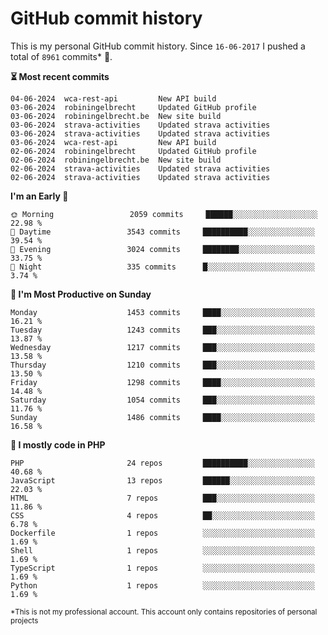 # GitHub commit history
This is my personal GitHub commit history. Since <!--START_SECTION:first-commit-date-->`16-06-2017`<!--END_SECTION:first-commit-date--> I pushed a total of <!--START_SECTION:total-commit-count-->`8961`<!--END_SECTION:total-commit-count--> commits* 🎉.

<!--START_SECTION:most-recent-commits-->
**⏳ Most recent commits**
                                        
```text
04-06-2024  wca-rest-api         New API build
03-06-2024  robiningelbrecht     Updated GitHub profile
03-06-2024  robiningelbrecht.be  New site build
03-06-2024  strava-activities    Updated strava activities
03-06-2024  strava-activities    Updated strava activities
03-06-2024  wca-rest-api         New API build
02-06-2024  robiningelbrecht     Updated GitHub profile
02-06-2024  robiningelbrecht.be  New site build
02-06-2024  strava-activities    Updated strava activities
02-06-2024  strava-activities    Updated strava activities
```
<!--END_SECTION:most-recent-commits-->  

<!--START_SECTION:commits-per-day-time-->
**I&#039;m an Early 🐤**

```text
🌞 Morning                 2059 commits     ██████░░░░░░░░░░░░░░░░░░░   22.98 %
🌆 Daytime                 3543 commits     ██████████░░░░░░░░░░░░░░░   39.54 %
🌃 Evening                 3024 commits     ████████░░░░░░░░░░░░░░░░░   33.75 %
🌙 Night                   335 commits      █░░░░░░░░░░░░░░░░░░░░░░░░   3.74 %
```
<!--END_SECTION:commits-per-day-time-->  

<!--START_SECTION:commits-per-weekday-->
**📅 I&#039;m Most Productive on Sunday**

```text
Monday                    1453 commits     ████░░░░░░░░░░░░░░░░░░░░░   16.21 %
Tuesday                   1243 commits     ███░░░░░░░░░░░░░░░░░░░░░░   13.87 %
Wednesday                 1217 commits     ███░░░░░░░░░░░░░░░░░░░░░░   13.58 %
Thursday                  1210 commits     ███░░░░░░░░░░░░░░░░░░░░░░   13.50 %
Friday                    1298 commits     ████░░░░░░░░░░░░░░░░░░░░░   14.48 %
Saturday                  1054 commits     ███░░░░░░░░░░░░░░░░░░░░░░   11.76 %
Sunday                    1486 commits     ████░░░░░░░░░░░░░░░░░░░░░   16.58 %
```
<!--END_SECTION:commits-per-weekday-->  

<!--START_SECTION:repos-per-language-->
**💬 I mostly code in PHP**

```text
PHP                       24 repos         ██████████░░░░░░░░░░░░░░░   40.68 %
JavaScript                13 repos         ██████░░░░░░░░░░░░░░░░░░░   22.03 %
HTML                      7 repos          ███░░░░░░░░░░░░░░░░░░░░░░   11.86 %
CSS                       4 repos          ██░░░░░░░░░░░░░░░░░░░░░░░   6.78 %
Dockerfile                1 repos          ░░░░░░░░░░░░░░░░░░░░░░░░░   1.69 %
Shell                     1 repos          ░░░░░░░░░░░░░░░░░░░░░░░░░   1.69 %
TypeScript                1 repos          ░░░░░░░░░░░░░░░░░░░░░░░░░   1.69 %
Python                    1 repos          ░░░░░░░░░░░░░░░░░░░░░░░░░   1.69 %
```
<!--END_SECTION:repos-per-language-->  

<sub>*This is not my professional account. This account only contains repositories of personal projects</sub>
